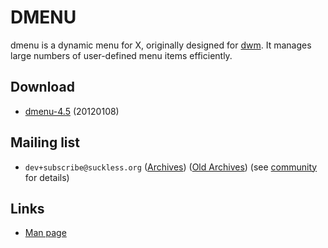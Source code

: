 DMENU
=====

dmenu is a dynamic menu for X, originally designed for
[dwm](http://dwm.suckless.org/). It manages large numbers of user-defined menu
items efficiently.


Download
--------

* [dmenu-4.5](http://dl.suckless.org/tools/dmenu-4.5.tar.gz) (20120108)


Mailing list
------------

* `dev+subscribe@suckless.org` ([Archives](http://lists.suckless.org/dev/)) 
([Old Archives](http://lists.suckless.org/dwm/)) (see [community](http://suckless.org/common/community/) for details)


Links
-----

* [Man page](http://man.suckless.org/tools/1/dmenu)
